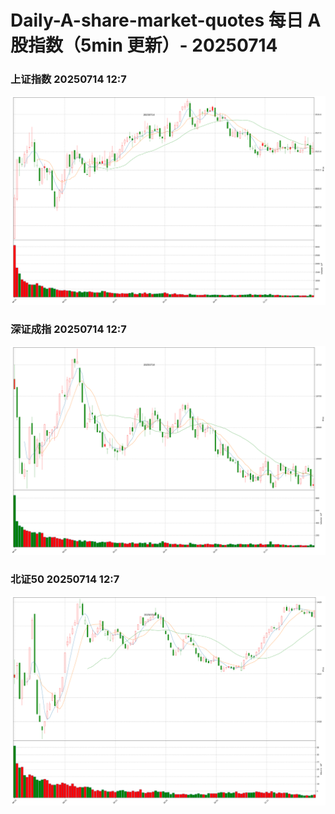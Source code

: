 
# Daily-A-share-market-quotes 每日 A 股指数（5min 更新）- 20250714

### 上证指数 20250714 12:7
![](./fig/2025/7/20250714-sh000001.png)

### 深证成指 20250714 12:7
![](./fig/2025/7/20250714-sz399001.png)

### 北证50 20250714 12:7
![](./fig/2025/7/20250714-bj899050.png)
